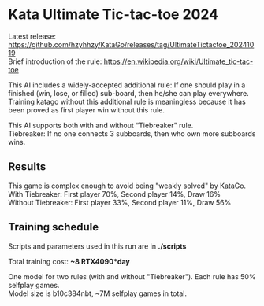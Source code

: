 # Kata Ultimate Tic-tac-toe 2024
Latest release: https://github.com/hzyhhzy/KataGo/releases/tag/UltimateTictactoe_20241019   
Brief introduction of the rule: https://en.wikipedia.org/wiki/Ultimate_tic-tac-toe   
   
This AI includes a widely-accepted additional rule: If one should play in a finished (win, lose, or filled) sub-board, then he/she can play everywhere. Training katago without this additional rule is meaningless because it has been proved as first player win without this rule.   
   
This AI supports both with and without “Tiebreaker” rule.   
Tiebreaker: If no one connects 3 subboards, then who own more subboards wins.   


## Results
This game is complex enough to avoid being "weakly solved" by KataGo.   
With Tiebreaker: First player 70%, Second player 14%, Draw 16%   
Without Tiebreaker: First player 33%, Second player 11%, Draw 56%   


## Training schedule
Scripts and parameters used in this run are in **./scripts**   
   
Total training cost: **~8 RTX4090\*day**       
    
One model for two rules (with and without "Tiebreaker"). Each rule has 50% selfplay games.    
Model size is b10c384nbt, ~7M selfplay games in total.   
